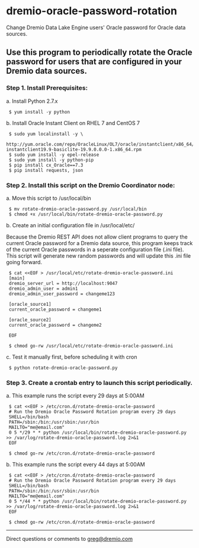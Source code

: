 # dremio-oracle-password-rotation

Change Dremio Data Lake Engine users' Oracle password for Oracle data sources. 

## Use this program to periodically rotate the Oracle password for users that are configured in your Dremio data sources.

### Step 1. Install Prerequisites:

a. Install Python 2.7.x

     $ yum install -y python

b. Install Oracle Instant Client on RHEL 7 and CentOS 7

     $ sudo yum localinstall -y \
                 http://yum.oracle.com/repo/OracleLinux/OL7/oracle/instantclient/x86_64/getPackage/oracle-instantclient19.9-basiclite-19.9.0.0.0-1.x86_64.rpm
     $ sudo yum install -y epel-release
     $ sudo yum install -y python-pip
     $ pip install cx_Oracle==7.3
     $ pip install requests, json

### Step 2. Install this script on the Dremio Coordinator node:

a. Move this script to /usr/local/bin

     $ mv rotate-dremio-oracle-password.py /usr/local/bin
     $ chmod +x /usr/local/bin/rotate-dremio-oracle-password.py

b. Create an initial configuration file in /usr/local/etc/

Because the Dremio REST API does not allow client programs to query the current Oracle password for a Dremio data source, this program keeps track of the current Oracle passwords in a seperate configuration file (.ini file). This script will generate new random passwords and will update this .ini file going forward.
       
     $ cat <<EOF > /usr/local/etc/rotate-dremio-oracle-password.ini
     [main]
     dremio_server_url = http://localhost:9047
     dremio_admin_user = admin1
     dremio_admin_user_password = changeme123

     [oracle_source1]
     current_oracle_password = changeme1

     [oracle_source2]
     current_oracle_password = changeme2

     EOF

     $ chmod go-rw /usr/local/etc/rotate-dremio-oracle-password.ini

c. Test it manually first, before scheduling it with cron

     $ python rotate-dremio-oracle-password.py

### Step 3. Create a crontab entry to launch this script periodically.

a. This example runs the script every 29 days at 5:00AM

     $ cat <<EOF > /etc/cron.d/rotate-dremio-oracle-password
     # Run the Dremio Oracle Password Rotation program every 29 days
     SHELL=/bin/bash
     PATH=/sbin:/bin:/usr/sbin:/usr/bin
     MAILTO="me@email.com"
     0 5 */29 * * python /usr/local/bin/rotate-dremio-oracle-password.py >> /var/log/rotate-dremio-oracle-password.log 2>&1
     EOF

     $ chmod go-rw /etc/cron.d/rotate-dremio-oracle-password

b. This example runs the script every 44 days at 5:00AM

     $ cat <<EOF > /etc/cron.d/rotate-dremio-oracle-password
     # Run the Dremio Oracle Password Rotation program every 29 days
     SHELL=/bin/bash
     PATH=/sbin:/bin:/usr/sbin:/usr/bin
     MAILTO="me@email.com"
     0 5 */44 * * python /usr/local/bin/rotate-dremio-oracle-password.py >> /var/log/rotate-dremio-oracle-password.log 2>&1
     EOF

     $ chmod go-rw /etc/cron.d/rotate-dremio-oracle-password

---

Direct questions or comments to greg@dremio.com

